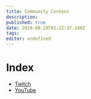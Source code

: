 ```yaml
---
title: Community Content
description: 
published: true
date: 2020-08-29T01:22:37.340Z
tags: 
editor: undefined
---
```


# Index

- [Twitch](/community/twitch)
- [YouTube](/community/youtube)
